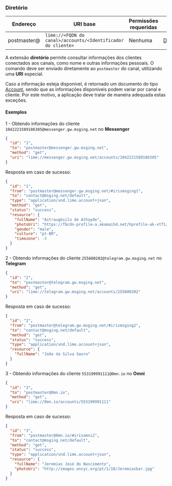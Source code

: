 ### Diretório
| Endereço                        | URI base     | Permissões requeridas   | C#                     |
|---------------------------------|--------------|-------------------------|------------------------|
| postmaster@<FQDN do canal> | `lime://<FQDN do canal>/accounts/<Identificador do cliente>`       | Nenhuma      | [DirectoryExtension](https://github.com/takenet/messaginghub-client-csharp/blob/master/src/Takenet.MessagingHub.Client/Extensions/Broadcast/DirectoryExtension.cs) |

A extensão **diretório** permite consultar informações dos clientes conectados aos canais, como nome e outras informações pessoais. O comando deve ser enviado diretamente ao `postmaster` do canal, utilizando uma **URI** especial. 

Caso a informação esteja disponível, é retornado um documento do tipo [Account](http://limeprotocol.org/resources.html#account), sendo que as informações disponíveis podem variar por canal e cliente. Por este motivo, a aplicação deve tratar de maneira adequada estas exceções.

#### Exemplos

1 - Obtendo informações do cliente `1042221589186385@messenger.gw.msging.net` no **Messenger**
```json
{  
  "id": "1",
  "to": "postmaster@messenger.gw.msging.net",
  "method": "get",
  "uri": "lime://messenger.gw.msging.net/accounts/1042221589186385"
}
```
Resposta em caso de sucesso:
```json
{
  "id": "1",
  "from": "postmaster@messenger.gw.msging.net/#irismsging1",
  "to": "contact@msging.net/default",
  "type": "application/vnd.lime.account+json",
  "method": "get",
  "status": "success",
  "resource": {
    "fullName": "Astraugésilo de Athayde",
    "photoUri": "https://fbcdn-profile-a.akamaihd.net/hprofile-ak-xtf1/v/t1.0-1/p200x200/14429_1013121325123122924983_n.jpg",
    "gender": "male",
    "culture": "pt-BR",
    "timezone": -3
  }
}
```

2 - Obtendo informações do cliente `255600202@telegram.gw.msging.net` no **Telegram**
```json
{  
  "id": "2",
  "to": "postmaster@telegram.gw.msging.net",
  "method": "get",
  "uri": "lime://telegram.gw.msging.net/accounts/255600202"
}
```
Resposta em caso de sucesso:
```json
{
  "id": "2",
  "from": "postmaster@telegram.gw.msging.net/#irismsging2",
  "to": "contact@msging.net/default",
  "method": "get",
  "status": "success",
  "type": "application/vnd.lime.account+json",
  "resource": {
    "fullName": "João da Silva Sauro"
  }
}
```

3 - Obtendo informações do cliente `553199991111@0mn.io` no **Omni**
```json
{  
  "id": "3",
  "to": "postmaster@0mn.io",
  "method": "get",
  "uri": "lime://0mn.io/accounts/553199991111"
}
```
Resposta em caso de sucesso:
```json
{
  "id": "3",
  "from": "postmaster@0mn.io/#irisomni2",
  "to": "contact@msging.net/default",
  "method": "get",
  "status": "success",
  "type": "application/vnd.lime.account+json",
  "resource": {
    "fullName": "Jeremias José do Nascimento",
    "photoUri": "http://images.uncyc.org/pt/1/10/Jeremiasbar.jpg"
  }
}
```
